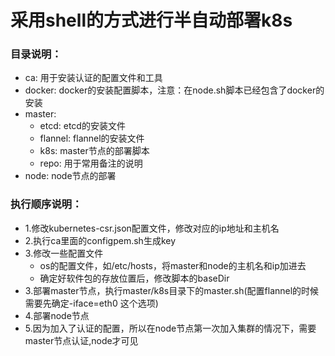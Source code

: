 # 采用shell的方式进行半自动部署k8s

### 目录说明：
* ca: 用于安装认证的配置文件和工具
* docker: docker的安装配置脚本，注意：在node.sh脚本已经包含了docker的安装
* master:
	* etcd: etcd的安装文件
	* flannel: flannel的安装文件
	* k8s: master节点的部署脚本
	* repo: 用于常用备注的说明
* node: node节点的部署 
	

### 执行顺序说明：
* 1.修改kubernetes-csr.json配置文件，修改对应的ip地址和主机名
* 2.执行ca里面的configpem.sh生成key
* 3.修改一些配置文件
	* os的配置文件，如/etc/hosts，将master和node的主机名和ip加进去
	* 确定好软件包的存放位置后，修改脚本的baseDir
* 3.部署master节点，执行master/k8s目录下的master.sh(配置flannel的时候需要先确定-iface=eth0 这个选项)
* 4.部署node节点
* 5.因为加入了认证的配置，所以在node节点第一次加入集群的情况下，需要master节点认证,node才可见
